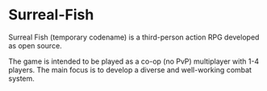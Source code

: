 # Surreal-Fish
Surreal Fish (temporary codename) is a third-person action RPG developed as open source.

The game is intended to be played as a co-op (no PvP) multiplayer with 1-4 players. The main focus is to develop a diverse and well-working combat system.
